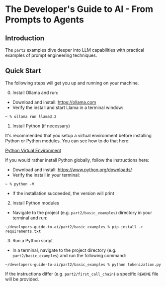 # The Developer's Guide to AI - From Prompts to Agents

## Introduction

The `part2` examples dive deeper into LLM capabilities with practical examples of prompt engineering techniques.

## Quick Start

The following steps will get you up and running on your machine.

0. Install Ollama and run:

- Download and install: https://ollama.com
- Verify the install and start Llama in a terminal window:

```
~ % ollama run llama3.2
```

1. Install Python (if necessary)

It's recommended that you setup a virtual environment before installing Python or Python modules.  You can see how to do that here:

[Python Virtual Environment](https://github.com/jorshali/developers-guide-to-ai/blob/main/README.md#virtual-environment-setup)

If you would rather install Python globally, follow the instructions here:

- Download and install: https://www.python.org/downloads/
- Verify the install in your terminal:

```
~ % python -V
```

- If the installation succeeded, the version will print

2. Install Python modules

- Navigate to the project (e.g. `part2/basic_examples`) directory in your terminal and run:

```
~/developers-guide-to-ai/part2/basic_examples % pip install -r requirements.txt
```

3.  Run a Python script

- In a terminal, navigate to the project directory (e.g. `part2/basic_examples`) and run the following command:

```
~/developers-guide-to-ai/part2/basic_examples % python tokenization.py
```

If the instructions differ (e.g. `part2/first_call_chain`) a specific `README` file will be provided.